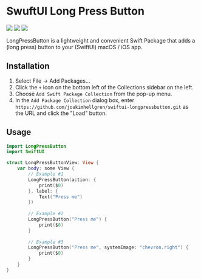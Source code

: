 <h1>SwuftUI Long Press Button</h1>

<p>
    <img src="https://img.shields.io/badge/iOS-14.0+-blue.svg" />
    <img src="https://img.shields.io/badge/macOS-11.0+-orange.svg" />
    <img src="https://img.shields.io/badge/-SwiftUI-red.svg" />
</p>

LongPressButton is a lightweight and convenient Swift Package that adds a (long press) button to your (SwiftUI) macOS / iOS app. 

## Installation

1. Select File -> Add Packages...
2. Click the `+` icon on the bottom left of the Collections sidebar on the left.
3. Choose `Add Swift Package Collection` from the pop-up menu.
4. In the `Add Package Collection` dialog box, enter `https://github.com/joakimhellgren/swiftui-longpressbutton.git` as the URL and click the "Load" button.

## Usage


```swift
import LongPressButton
import SwiftUI

struct LongPressButtonView: View {
    var body: some View {
        // Example #1
        LongPressButton(action: {
            print($0)
        }, label: {
            Text("Press me")
        })
        
        // Example #2
        LongPressButton("Press me") { 
            print($0)
        }
        
        // Example #3
        LongPressButton("Press me", systemImage: "chevron.right") { 
            print($0)
        }
    }
}
```

